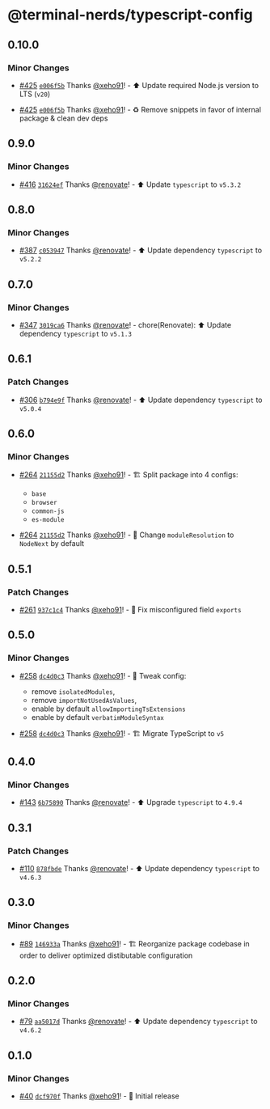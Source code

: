 # @terminal-nerds/typescript-config<!-- markdownlint-disable line-length list-marker-space no-duplicate-header ul-style -->

## 0.10.0

### Minor Changes

-   [#425](https://github.com/terminal-nerds/configs/pull/425) [`e006f5b`](https://github.com/terminal-nerds/configs/commit/e006f5b96ecca76711cddf7f9c6012e4298a9737) Thanks [@xeho91](https://github.com/xeho91)! - ⬆️ Update required Node.js version to LTS (`v20`)

-   [#425](https://github.com/terminal-nerds/configs/pull/425) [`e006f5b`](https://github.com/terminal-nerds/configs/commit/e006f5b96ecca76711cddf7f9c6012e4298a9737) Thanks [@xeho91](https://github.com/xeho91)! - ♻ Remove snippets in favor of internal package & clean dev deps

## 0.9.0

### Minor Changes

-   [#416](https://github.com/terminal-nerds/configs/pull/416) [`31624ef`](https://github.com/terminal-nerds/configs/commit/31624efaea68d25de289321177603951b41686e6) Thanks [@renovate](https://github.com/apps/renovate)! - ⬆️ Update `typescript` to `v5.3.2`

## 0.8.0

### Minor Changes

-   [#387](https://github.com/terminal-nerds/configs/pull/387) [`c053947`](https://github.com/terminal-nerds/configs/commit/c053947dd01f6f9afec5a8e39a7094b3e9ffda62) Thanks [@renovate](https://github.com/apps/renovate)! - ⬆️ Update dependency `typescript` to `v5.2.2`

## 0.7.0

### Minor Changes

-   [#347](https://github.com/terminal-nerds/configs/pull/347) [`3019ca6`](https://github.com/terminal-nerds/configs/commit/3019ca6c916a2287663b517b2fc242b034904235) Thanks [@renovate](https://github.com/apps/renovate)! - chore(Renovate): ⬆️ Update dependency `typescript` to `v5.1.3`

## 0.6.1

### Patch Changes

-   [#306](https://github.com/terminal-nerds/configs/pull/306) [`b794e9f`](https://github.com/terminal-nerds/configs/commit/b794e9f973d4b5654d4250891a8c353fbbc78934) Thanks [@renovate](https://github.com/apps/renovate)! - ⬆️ Update dependency `typescript` to `v5.0.4`

## 0.6.0

### Minor Changes

-   [#264](https://github.com/terminal-nerds/configs/pull/264) [`21155d2`](https://github.com/terminal-nerds/configs/commit/21155d295b8cd77edca73facefc21dd273ac7338) Thanks [@xeho91](https://github.com/xeho91)! - 🏗️ Split package into 4 configs:

    -   `base`
    -   `browser`
    -   `common-js`
    -   `es-module`

-   [#264](https://github.com/terminal-nerds/configs/pull/264) [`21155d2`](https://github.com/terminal-nerds/configs/commit/21155d295b8cd77edca73facefc21dd273ac7338) Thanks [@xeho91](https://github.com/xeho91)! - 🔧 Change `moduleResolution` to `NodeNext` by default

## 0.5.1

### Patch Changes

-   [#261](https://github.com/terminal-nerds/configs/pull/261) [`937c1c4`](https://github.com/terminal-nerds/configs/commit/937c1c4810c3970e55c04dcfc0a8c161479f5855) Thanks [@xeho91](https://github.com/xeho91)! - 🐛 Fix misconfigured field `exports`

## 0.5.0

### Minor Changes

-   [#258](https://github.com/terminal-nerds/configs/pull/258) [`dc4d0c3`](https://github.com/terminal-nerds/configs/commit/dc4d0c33897508fe665e099c1ab939484bb5dd85) Thanks [@xeho91](https://github.com/xeho91)! - 🔧 Tweak config:

    -   remove `isolatedModules`,
    -   remove `importNotUsedAsValues`,
    -   enable by default `allowImportingTsExtensions`
    -   enable by default `verbatimModuleSyntax`

-   [#258](https://github.com/terminal-nerds/configs/pull/258) [`dc4d0c3`](https://github.com/terminal-nerds/configs/commit/dc4d0c33897508fe665e099c1ab939484bb5dd85) Thanks [@xeho91](https://github.com/xeho91)! - 🏗 Migrate TypeScript to `v5`

## 0.4.0

### Minor Changes

-   [#143](https://github.com/terminal-nerds/configs/pull/143) [`6b75890`](https://github.com/terminal-nerds/configs/commit/6b758907b66252aa830127a48839d4eea96d0df6) Thanks [@renovate](https://github.com/apps/renovate)! - ⬆️ Upgrade `typescript` to `4.9.4`

## 0.3.1

### Patch Changes

-   [#110](https://github.com/terminal-nerds/configs/pull/110) [`878fbde`](https://github.com/terminal-nerds/configs/commit/878fbde476751c63dcb7abbf3fe01ac618321e7a) Thanks [@renovate](https://github.com/apps/renovate)! - ⬆️ Update dependency `typescript` to `v4.6.3`

## 0.3.0

### Minor Changes

-   [#89](https://github.com/terminal-nerds/configs/pull/89) [`146933a`](https://github.com/terminal-nerds/configs/commit/146933ad036f96626f568c761818141909ee9c04) Thanks [@xeho91](https://github.com/xeho91)! - 🏗️ Reorganize package codebase in order to deliver optimized distibutable configuration

## 0.2.0

### Minor Changes

-   [#79](https://github.com/terminal-nerds/configs/pull/79) [`aa5017d`](https://github.com/terminal-nerds/configs/commit/aa5017dc8d43917bb2676b03bcbb6949465977ca) Thanks [@renovate](https://github.com/apps/renovate)! - ⬆️ Update dependency `typescript` to `v4.6.2`

## 0.1.0

### Minor Changes

-   [#40](https://github.com/terminal-nerds/configs/pull/40) [`dcf970f`](https://github.com/terminal-nerds/configs/commit/dcf970ff9257fc50124fdae319795c63c22eba76) Thanks [@xeho91](https://github.com/xeho91)! - 🎉 Initial release
